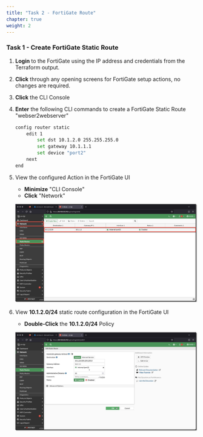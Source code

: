 ```yaml
---
title: "Task 2 - FortiGate Route"
chapter: true
weight: 2
---
```


### Task 1 - Create FortiGate Static Route

1. **Login** to the FortiGate using the IP address and credentials from the Terraform output.
1. **Click** through any opening screens for FortiGate setup actions, no changes are required.
1. **Click** the CLI Console
1. **Enter** the following CLI commands to create a FortiGate Static Route "webser2webserver"

    ```bash
    config router static
        edit 1
            set dst 10.1.2.0 255.255.255.0
            set gateway 10.1.1.1
            set device "port2"
        next
    end
    ```

1. View the configured Action in the FortiGate UI

    * **Minimize** "CLI Console"
    * **Click** "Network"

    ![staticroute1](../images/staticroute-01.jpg)

1. View **10.1.2.0/24** static route configuration in the FortiGate UI

    * **Double-Click** the **10.1.2.0/24** Policy

    ![staticroute1](../images/staticroute-02.jpg)
